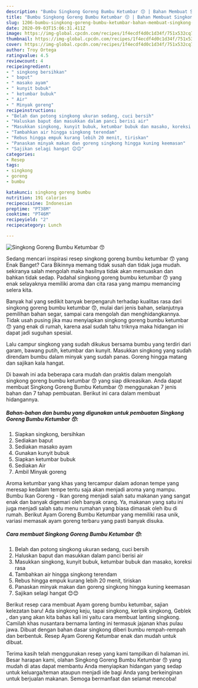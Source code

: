 ```yaml
---
description: "Bumbu Singkong Goreng Bumbu Ketumbar 😙 | Bahan Membuat Singkong Goreng Bumbu Ketumbar 😙 Yang Sempurna"
title: "Bumbu Singkong Goreng Bumbu Ketumbar 😙 | Bahan Membuat Singkong Goreng Bumbu Ketumbar 😙 Yang Sempurna"
slug: 1206-bumbu-singkong-goreng-bumbu-ketumbar-bahan-membuat-singkong-goreng-bumbu-ketumbar-yang-sempurna
date: 2020-09-03T15:06:31.411Z
image: https://img-global.cpcdn.com/recipes/1f4ecdf4d0c1d34f/751x532cq70/singkong-goreng-bumbu-ketumbar-😙-foto-resep-utama.jpg
thumbnail: https://img-global.cpcdn.com/recipes/1f4ecdf4d0c1d34f/751x532cq70/singkong-goreng-bumbu-ketumbar-😙-foto-resep-utama.jpg
cover: https://img-global.cpcdn.com/recipes/1f4ecdf4d0c1d34f/751x532cq70/singkong-goreng-bumbu-ketumbar-😙-foto-resep-utama.jpg
author: Troy Ortega
ratingvalue: 4.5
reviewcount: 4
recipeingredient:
- " singkong bersihkan"
- " baput"
- " masako ayam"
- " kunyit bubuk"
- " ketumbar bubuk"
- " Air"
- " Minyak goreng"
recipeinstructions:
- "Belah dan potong singkong ukuran sedang, cuci bersih"
- "Haluskan baput dan masukkan dalam panci berisi air"
- "Masukkan singkong, kunyit bubuk, ketumbar bubuk dan masako, koreksi rasa"
- "Tambahkan air hingga singkong terendam"
- "Rebus hingga empuk kurang lebih 20 menit, tiriskan"
- "Panaskan minyak makan dan goreng singkong hingga kuning keemasan"
- "Sajikan selagi hangat 😊😊"
categories:
- Resep
tags:
- singkong
- goreng
- bumbu

katakunci: singkong goreng bumbu 
nutrition: 191 calories
recipecuisine: Indonesian
preptime: "PT38M"
cooktime: "PT46M"
recipeyield: "2"
recipecategory: Lunch

---
```



![Singkong Goreng Bumbu Ketumbar 😙](https://img-global.cpcdn.com/recipes/1f4ecdf4d0c1d34f/751x532cq70/singkong-goreng-bumbu-ketumbar-😙-foto-resep-utama.jpg)

Sedang mencari inspirasi resep singkong goreng bumbu ketumbar 😙 yang Enak Banget? Cara Bikinnya memang tidak susah dan tidak juga mudah. sekiranya salah mengolah maka hasilnya tidak akan memuaskan dan bahkan tidak sedap. Padahal singkong goreng bumbu ketumbar 😙 yang enak selayaknya memiliki aroma dan cita rasa yang mampu memancing selera kita.

Banyak hal yang sedikit banyak berpengaruh terhadap kualitas rasa dari singkong goreng bumbu ketumbar 😙, mulai dari jenis bahan, selanjutnya pemilihan bahan segar, sampai cara mengolah dan menghidangkannya. Tidak usah pusing jika mau menyiapkan singkong goreng bumbu ketumbar 😙 yang enak di rumah, karena asal sudah tahu triknya maka hidangan ini dapat jadi suguhan spesial.

Lalu campur singkong yang sudah dikukus bersama bumbu yang terdiri dari garam, bawang putih, ketumbar dan kunyit. Masukkan singkong yang sudah direndam bumbu dalam minyak yang sudah panas. Goreng hingga matang dan sajikan kala hangat.


Di bawah ini ada beberapa cara mudah dan praktis dalam mengolah singkong goreng bumbu ketumbar 😙 yang siap dikreasikan. Anda dapat membuat Singkong Goreng Bumbu Ketumbar 😙 menggunakan 7 jenis bahan dan 7 tahap pembuatan. Berikut ini cara dalam membuat hidangannya.

<!--inarticleads1-->

##### Bahan-bahan dan bumbu yang digunakan untuk pembuatan Singkong Goreng Bumbu Ketumbar 😙:

1. Siapkan  singkong, bersihkan
1. Sediakan  baput
1. Sediakan  masako ayam
1. Gunakan  kunyit bubuk
1. Siapkan  ketumbar bubuk
1. Sediakan  Air
1. Ambil  Minyak goreng


Aroma ketumbar yang khas yang tercampur dalam adonan tempe yang meresap kedalam tempe tentu saja akan menjadi aroma yang mampu. Bumbu Ikan Goreng - Ikan goreng menjadi salah satu makanan yang sangat enak dan banyak digemari oleh banyak orang. Ya, makanan yang satu ini juga menjadi salah satu menu rumahan yang biasa dimasak oleh ibu di rumah. Berikut Ayam Goreng Bumbu Ketumbar yang memiliki rasa unik, variasi memasak ayam goreng terbaru yang pasti banyak disuka. 

<!--inarticleads2-->

##### Cara membuat Singkong Goreng Bumbu Ketumbar 😙:

1. Belah dan potong singkong ukuran sedang, cuci bersih
1. Haluskan baput dan masukkan dalam panci berisi air
1. Masukkan singkong, kunyit bubuk, ketumbar bubuk dan masako, koreksi rasa
1. Tambahkan air hingga singkong terendam
1. Rebus hingga empuk kurang lebih 20 menit, tiriskan
1. Panaskan minyak makan dan goreng singkong hingga kuning keemasan
1. Sajikan selagi hangat 😊😊


Berikut resep cara membuat Ayam goreng bumbu ketumbar, sajian kelezatan baru! Ada singkong keju, tapai singkong, keripik singkong, Geblek , dan yang akan kita bahas kali ini yaitu cara membuat lanting singkong. Camilah khas nusantara bernama lanting ini termasuk jajanan khas pulau jawa. Dibuat dengan bahan dasar singkong diberi bumbu rempah-rempah dan berbentuk. Resep Ayam Goreng Ketumbar enak dan mudah untuk dibuat. 

Terima kasih telah menggunakan resep yang kami tampilkan di halaman ini. Besar harapan kami, olahan Singkong Goreng Bumbu Ketumbar 😙 yang mudah di atas dapat membantu Anda menyiapkan hidangan yang sedap untuk keluarga/teman ataupun menjadi ide bagi Anda yang berkeinginan untuk berjualan makanan. Semoga bermanfaat dan selamat mencoba!
